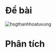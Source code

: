 # Đề bài
![hsgthanhhoatuvung](https://github.com/VanHoang110802/Competitive_Programming/assets/108053955/81787dd5-3fa0-411d-affe-080404be5ad7)

# Phân tích
